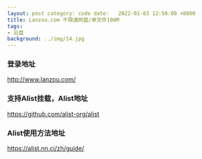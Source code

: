 ```yaml
---
layout: post category: code date:   2022-01-03 12:50:00 +0800
title: Lanzou.com 不限速网盘/单文件100M
tags:
- 云盘
background: ../img/14.jpg
---
```




### 登录地址<br>
http://www.lanzou.com/

### 支持Alist挂载，Alist地址<br>
https://github.com/alist-org/alist

### Alist使用方法地址<br>
https://alist.nn.ci/zh/guide/

